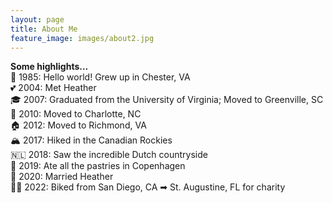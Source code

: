 ```yaml
---
layout: page
title: About Me
feature_image: images/about2.jpg
---
```


**Some highlights...** \
👶 1985: Hello world! Grew up in Chester, VA \
💕 2004: Met Heather \
🎓 2007: Graduated from the University of Virginia; Moved to Greenville, SC \
🚐 2010: Moved to Charlotte, NC \
🏠 2012: Moved to Richmond, VA \
🏔️ 2017: Hiked in the Canadian Rockies \
🇳🇱 2018: Saw the incredible Dutch countryside \
🥐 2019: Ate all the pastries in Copenhagen \
💍 2020: Married Heather \
🚴‍♂️ 2022: Biked from San Diego, CA ➡ St. Augustine, FL for charity
